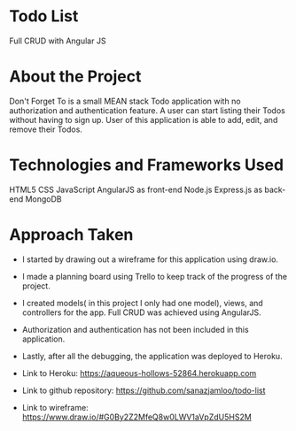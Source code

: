 # Todo List

Full CRUD with Angular JS

# About the Project

Don't Forget To is a small MEAN stack Todo application with no authorization and authentication feature. A user can start listing their Todos without having to sign up. User of this application is able to add, edit, and remove their Todos.  


# Technologies and Frameworks Used

HTML5
CSS
JavaScript
AngularJS as front-end
Node.js
Express.js as back-end
MongoDB

# Approach Taken

- I started by drawing out  a wireframe for this application using draw.io.
- I made a planning board using Trello to keep track of the progress of the project.
- I created models( in this project I only had one model), views, and controllers for the app. Full CRUD was achieved using AngularJS.
- Authorization and authentication has not been included in this application.
- Lastly, after all the debugging, the application was deployed to Heroku.

- Link to Heroku: https://aqueous-hollows-52864.herokuapp.com

- Link to github repository: https://github.com/sanazjamloo/todo-list

- Link to wireframe: https://www.draw.io/#G0By2Z2MfeQ8w0LWV1aVpZdU5HS2M
